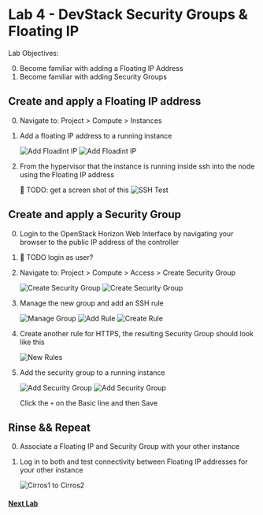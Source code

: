 # Lab 4 - DevStack Security Groups & Floating IP 

  Lab Objectives:

  0. Become familiar with adding a Floating IP Address
  0. Become familiar with adding Security Groups

## Create and apply a Floating IP address

  0. Navigate to: Project > Compute > Instances
  0. Add a floating IP address to a running instance

     ![Add Floadint IP](img/floating-add.png)
     ![Add Floadint IP](img/floating-add2.png)

  0. From the hypervisor that the instance is running inside ssh into the node using the Floating IP address 

     :red_circle: TODO: get a screen shot of this
     ![SSH Test](img/floating-ssh.png)

## Create and apply a Security Group

  0. Login to the OpenStack Horizon Web Interface by navigating your browser to the public IP address of the controller
  0. :red_circle: TODO login as user?
  0. Navigate to: Project > Compute > Access > Create Security Group

     ![Create Security Group](img/security-create.png)
     ![Create Security Group](img/security-create2.png)

  0. Manage the new group and add an SSH rule
  
     ![Manage Group](img/security-manage-rule.png) 
     ![Add Rule](img/security-add.png) 
     ![Create Rule](img/security-ssh.png) 

  0. Create another rule for HTTPS, the resulting Security Group should look like this

     ![New Rules](img/security-rules.png)
  
  0. Add the security group to a running instance
  

     ![Add Security Group](img/security-associate.png)
     ![Add Security Group](img/security-associate2.png)

     Click the `+` on the Basic line and then Save

## Rinse && Repeat

  0. Associate a Floating IP and Security Group with your other instance
  0. Log in to both and test connectivity between Floating IP addresses for your other instance

     ![Cirros1 to Cirros2](img/pingpong.png)

#### [Next Lab](../lab-05)    
